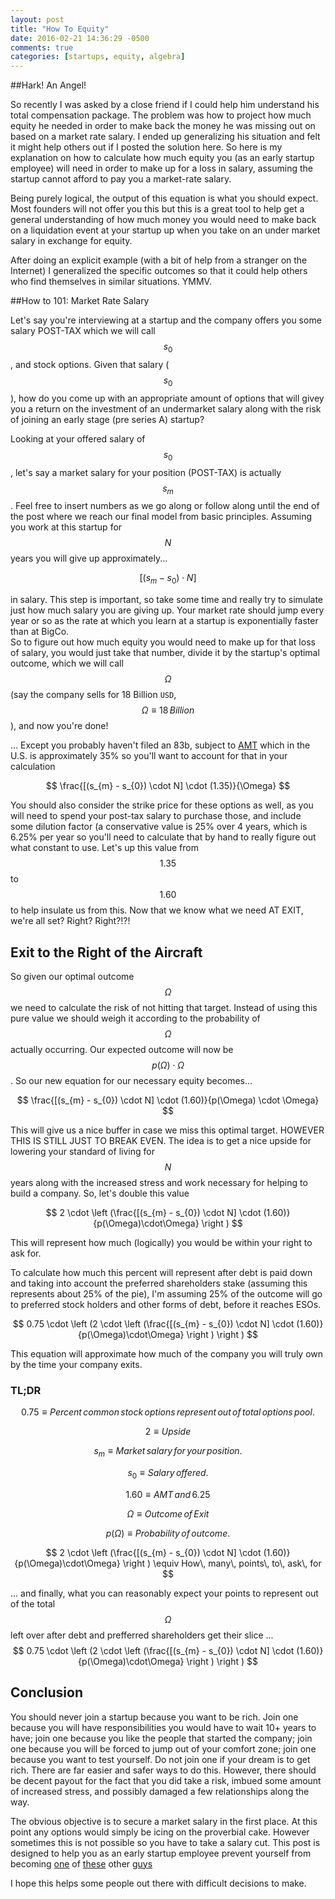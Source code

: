 ```yaml
---
layout: post
title: "How To Equity"
date: 2016-02-21 14:36:29 -0500
comments: true
categories: [startups, equity, algebra]
---
```


##Hark! An Angel!

So recently I was asked by a close friend if I could help him understand his total compensation package.  The problem was how to project how much equity he needed in order to make back the money he was missing out on based on a market rate salary.  I ended up generalizing his situation and felt it might help others out if I posted the solution here.  So here is my explanation on how to calculate how much equity you (as an early startup employee) will need in order to make up for a loss in salary, assuming the startup cannot afford to pay you a market-rate salary.


Being purely logical, the output of this equation is what you should expect.  Most founders will not offer you this but this is a great tool to help get a 
general understanding of how much money you would need to make back on a liquidation event at your startup up when you take on an under market salary in exchange for equity.

<!-- more -->

After doing an explicit example (with a bit of help from a stranger on the Internet) I generalized the specific outcomes so that it could help others who find themselves in similar situations.  YMMV.

##How to 101: Market Rate Salary

Let's say you're interviewing at a startup and the company offers you some salary POST-TAX which we will call $$s_{0}$$, and stock options.  Given that salary 
($$s_{0}$$), how do you come up with an appropriate amount of options that will givey you a return on the investment of an undermarket salary along 
with the risk of joining an early stage (pre series A) startup?  

Looking at your offered salary of $$s_{0}$$, let's say a market salary for your position (POST-TAX) is actually $$s_{m}$$.  Feel free to insert numbers as we go along or follow along until the end of the post where we reach our final model from basic principles.
Assuming you work at this startup for $$N$$ years you will give up approximately...  

$$
[(s_{m} - s_{0}) \cdot N]
$$

in salary.  This step is important, so take some time and really try to simulate just how much salary you are giving up.  Your market rate should jump every year
 or so as the rate at which you learn at a startup is exponentially faster than at BigCo.  
So to figure out how much equity you would need to make up for that loss of salary, you would just take that number, divide it by the startup's optimal outcome,
which we will call $$\Omega$$ (say the company sells for 18 Billion `USD`, $$\Omega \equiv 18\,Billion$$), and now you're done!

... Except you probably haven't filed an 83b, subject to [AMT](https://en.wikipedia.org/wiki/Alternative_minimum_tax) which in the U.S. is approximately 35% so you'll want to account for that in your calculation

$$
\frac{[(s_{m} - s_{0}) \cdot N] \cdot (1.35)}{\Omega}
$$

You should also consider the strike price for these options as well, as you will need to spend your post-tax salary to purchase those, and include some dilution factor (a conservative value is 25% over 4 years, which is 6.25% per year so you'll need to calculate that by hand to really figure out what constant to use.  Let's up this value from $$1.35$$ to $$1.60$$ to help insulate us from this.  Now that we know what we need AT EXIT, we're all set? Right? Right?!?! 

## Exit to the Right of the Aircraft

So given our optimal outcome $$\Omega$$ we need to calculate the risk of not hitting that target.  Instead of using this pure value we should weigh it according to the probability of $$\Omega$$ actually occurring.  Our expected outcome will now be $$p(\Omega) \cdot \Omega$$.  So our new equation for our necessary equity becomes...

$$
\frac{[(s_{m} - s_{0}) \cdot N] \cdot (1.60)}{p(\Omega) \cdot \Omega}
$$

This will give us a nice buffer in case we miss this optimal target.  HOWEVER THIS IS STILL JUST TO BREAK EVEN.
The idea is to get a nice upside for lowering your standard of living for $$N$$ years along with the increased stress and work necessary for helping to build a company.  So, let's double this value

$$
2 \cdot \left (\frac{[(s_{m} - s_{0}) \cdot N] \cdot (1.60)}{p(\Omega)\cdot\Omega}  \right )
$$

This will represent how much (logically) you would be within your right to ask for. 

To calculate how much this percent will represent after debt is paid down and taking into account the preferred shareholders stake (assuming this represents about 25% of the pie), I'm assuming 25% of the outcome  will go to preferred stock holders and other forms of debt, before it reaches ESOs.

$$
0.75 \cdot \left (2 \cdot \left (\frac{[(s_{m} - s_{0}) \cdot N] \cdot (1.60)}{p(\Omega)\cdot\Omega}  \right ) \right )
$$

This equation will approximate how much of the company you will truly own by the time your company exits.

### TL;DR


$$0.75 \equiv Percent\, common\, stock\, options\, represent\, out\, of\, total\, options\, pool. $$

$$2 \equiv Upside$$

$$s_{m} \equiv Market\, salary\, for\, your\, position.$$

$$s_{0} \equiv Salary\, offered.$$

$$1.60 \equiv AMT\, and\, 6.25%\, dilution\, /\, annum.$$

$$\Omega \equiv Outcome\, of\, Exit$$

$$p(\Omega) \equiv Probability\, of\, outcome.$$

$$
2 \cdot \left (\frac{[(s_{m} - s_{0}) \cdot N] \cdot (1.60)}{p(\Omega)\cdot\Omega}  \right ) \equiv How\, many\, points\, to\, ask\, for
$$

... and finally, what you can reasonably expect your points to represent out of the total $$\Omega$$ left over after debt and prefferred shareholders get their 
slice ...
$$
0.75 \cdot \left (2 \cdot \left (\frac{[(s_{m} - s_{0}) \cdot N] \cdot (1.60)}{p(\Omega)\cdot\Omega}  \right ) \right )
$$

## Conclusion

You should never join a startup because you want to be rich.  Join one because you will have responsibilities you would have to wait 10+ years to have; join one 
because you like the people that started the company;  join one because you will be forced to jump out of your comfort zone; join one because you want to test
yourself.  Do not join one if your dream is to get rich.  There are far easier and safer ways to do this.  However, there should be decent payout for the fact that you did take a risk, imbued some amount of increased stress, and possibly damaged a few relationships along the way.

The obvious objective is to secure a market salary in the first place.  At this point any options would simply be icing on the proverbial cake.  However sometimes 
this is not possible so you have to take a salary cut.  This post is designed to help you as an early startup employee prevent yourself from becoming [one](http://www.nytimes.com/2015/12/27/technology/when-a-unicorn-start-up-stumbles-its-employees-get-hurt.html?_r=0) of [these](http://blog.nawbo-sv.org/incentive-stock-option-horror-story/) other [guys](http://venturebeat.com/2012/02/27/a-classic-startup-horror-story-the-ma-bait-and-switch/)

I hope this helps some people out there with difficult decisions to make.

